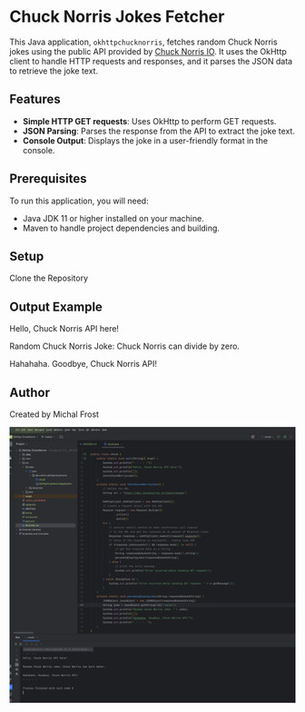 # Chuck Norris Jokes Fetcher

This Java application, `okhttpchucknorris`, fetches random Chuck Norris jokes using the public API provided by [Chuck Norris IO](https://api.chucknorris.io). It uses the OkHttp client to handle HTTP requests and responses, and it parses the JSON data to retrieve the joke text.

## Features

- **Simple HTTP GET requests**: Uses OkHttp to perform GET requests.
- **JSON Parsing**: Parses the response from the API to extract the joke text.
- **Console Output**: Displays the joke in a user-friendly format in the console.

## Prerequisites

To run this application, you will need:
- Java JDK 11 or higher installed on your machine.
- Maven to handle project dependencies and building.

## Setup
Clone the Repository

## Output Example
Hello, Chuck Norris API here!

Random Chuck Norris Joke: Chuck Norris can divide by zero.

Hahahaha. Goodbye, Chuck Norris API!

## Author
Created by Michal Frost

![Screenshot from 2024-04-17 22-02-38.png](src%2Fmain%2Fresources%2Fimages%2FScreenshot%20from%202024-04-17%2022-02-38.png)
